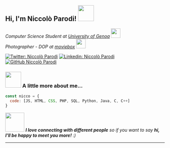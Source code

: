 <h2> Hi, I'm Niccolò Parodi! <img src="https://media.giphy.com/media/mGcNjsfWAjY5AEZNw6/giphy.gif" width="50"></h2>
<p><em>Computer Science Student at <a href="https://unige.it/en">University of Genoa</a> <img src="https://media.giphy.com/media/JZ40cnfnN11KycrvMF/giphy.gif" width="30"></br>Photographer - DOP at <a href="https://www.moviebox.it">moviebox</a> <img src="https://media.giphy.com/media/fV8czd6oXVGQkBnXO2/giphy.gif" width="30"> 
</em></p>

[![Twitter: Niccolò Parodi](https://img.shields.io/twitter/follow/parodiniccolo?style=social)](https://twitter.com/parodiniccolo)
[![Linkedin: Niccolò Parodi](https://img.shields.io/badge/-parodiniccolo-blue?style=flat-square&logo=Linkedin&logoColor=white&link=https://www.linkedin.com/in/parodiniccolo/)](https://www.linkedin.com/in/parodiniccolo/)
[![GitHub Niccolò Parodi](https://img.shields.io/github/followers/parodiniccolo?label=follow&style=social)](https://github.com/parodiniccolo)


### <img src="https://media.giphy.com/media/VgCDAzcKvsR6OM0uWg/giphy.gif" width="50"> A little more about me...  

```javascript
const nicco = {
  code: [JS, HTML, CSS, PHP, SQL, Python, Java, C, C++]
}
```

<img src="https://media.giphy.com/media/LnQjpWaON8nhr21vNW/giphy.gif" width="60"> <em><b>I love connecting with different people</b> so if you want to say <b>hi, I'll be happy to meet you more!</b> :)</em>

---


